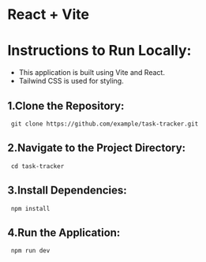 # React + Vite
# Instructions to Run Locally:

- This application is built using Vite and React.
- Tailwind CSS is used for styling.

## 1.Clone the Repository:

     git clone https://github.com/example/task-tracker.git

## 2.Navigate to the Project Directory:
     cd task-tracker

## 3.Install Dependencies:

     npm install

## 4.Run the Application:

     npm run dev
